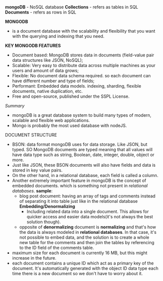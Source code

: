 **mongoDB** - NoSQL database
**Collections** - refers as tables in SQL
**Documents** - refers as rows in SQL

**MONGODB**

-   is a document database with the scalability and flexibility that you want with the querying and indexing that you need.

**KEY MONGODB FEATURES**

-   Document based: MongoDB stores data in documents (field-value pair data structures like JSON, NoSQL);
-   Scalable: Very easy to distribute data across multiple machines as your users and amount of data grows;
-   Flexible: No document data schema required. so each document can have different number and type of fields;
-   Performant: Embedded data models. indexing, sharding, flexible documents, native duplication, etc.
-   Free and open-source, published under the SSPL License.

_Summary_

-   mongoDB is a great database system to build many types of modern, scalable and flexible web applications.
-   Mongo is probably the most used database with nodeJS.

DOCUMENT STRUCTURE

-   BSON: data format mongoDB uses for data storage. Like JSON, but typed. SO MongoDB documents are typed meaning that all values will have data type such as string, Boolean, date, integer, double, object or more.
-   Just like JSON, these BSON documents will also have fields and data is stored in key value pairs.
-   On the other hand, in a relational database, each field is called a column.
-   Another extremely important feature in mongoDB is the concept of embedded documents.
    which is something not present in _relational databases_.
    **sample**:
    -   blog post document: having an array of tags and comments instead of separating it into table just like in the relational database
        **Embedding/Denormalizing**
        -   Including related data into a single document. This allows for quicker access and easier data models(it's not always the best solution though).
    -   opposite of **denormalizing** document is **normalizing** and that's how the data is always modeled in **relational databases**. In that case, it's not possible to embed data, and the solution is to create a whole new table for the comments and then join the tables by referencing to the ID field of the comments table.
-   maximum size for each document is currently 16 MB, but this might increase in the future.
-   each document contains a unique ID which act as a primary key of the document. It's automatically generated with the object ID data type each time there is a new document so we don't have to worry about it.
